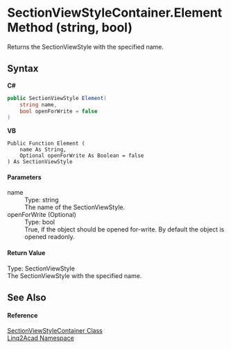 # SectionViewStyleContainer.Element Method (string, bool)
 

Returns the SectionViewStyle with the specified name.

## Syntax

**C#**<br />
``` C#
public SectionViewStyle Element(
	string name,
	bool openForWrite = false
)
```

**VB**<br />
``` VB
Public Function Element ( 
	name As String,
	Optional openForWrite As Boolean = false
) As SectionViewStyle
```


#### Parameters
<dl><dt>name</dt><dd>Type: string<br />The name of the SectionViewStyle.</dd><dt>openForWrite (Optional)</dt><dd>Type: bool<br />True, if the object should be opened for-write. By default the object is opened readonly.</dd></dl>

#### Return Value
Type: SectionViewStyle<br />The SectionViewStyle with the specified name.

## See Also


#### Reference
<a href="T_Linq2Acad_SectionViewStyleContainer.md">SectionViewStyleContainer Class</a><br /><a href="N_Linq2Acad.md">Linq2Acad Namespace</a><br />
